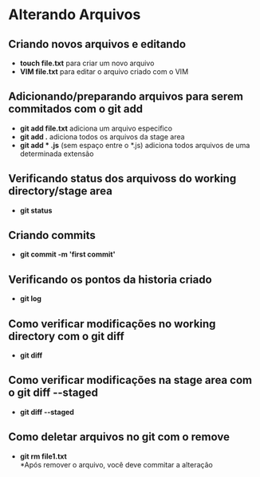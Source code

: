 # Alterando Arquivos

## Criando novos arquivos e editando

* **touch file.txt** para criar um novo arquivo
* **VIM file.txt** para editar o arquivo criado com o VIM

## Adicionando/preparando arquivos para serem commitados com o git add

* **git add file.txt**  adiciona um arquivo especifico
* **git add .** adiciona todos os arquivos da stage area
* **git add * .js** (sem espaço entre o *.js) adiciona todos arquivos de uma determinada extensão

## Verificando status dos arquivoss do working directory/stage area

* **git status**

## Criando commits

* **git commit -m 'first commit'**

## Verificando os pontos da historia criado

* **git log**

## Como verificar modificações no **working directory** com o git diff

* **git diff**

## Como verificar modificações na **stage area** com o git diff --staged

* **git diff --staged**

## Como deletar arquivos no git com o remove

* **git rm file1.txt**  
*Após remover o arquivo, você deve commitar a alteração 
